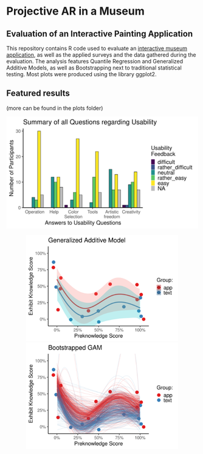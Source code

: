 # Projective AR in a Museum
## Evaluation of an Interactive Painting Application

This repository contains R code used to evaluate an [interactive museum application](https://github.com/timkaiser/Paintique), as well as the applied surveys and the data gathered during the evaluation.
The analysis features Quantile Regression and Generalized Additive Models, as well as Bootstrapping next to traditional statistical testing. Most plots were produced using the library ggplot2.

## Featured results 
(more can be found in the plots folder)

<p align="center">
  <img src="plots/Survey1/dataplot_usability_questions_cut5.png" width="800" title="Usability">
</p>
<p align="center">
  <img src="plots/Survey2/gam_reg_CI.png" width="400" title="GAM">
  <img src="plots/Survey2/gam_boot.png" width="400" title="Bootstrapped GAM">
</p>
